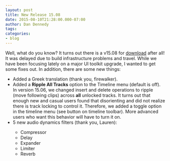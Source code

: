 ```yaml
---
layout: post
title: New Release 15.08
date: 2015-08-10T21:28:00.000-07:00
author: Dan Dennedy
tags: 
categories:
- blog
---
```


Well, what do you know? It turns out there is a v15.08 for <a href="/shotcut_web/download/">download</a> after all! It was delayed due to build infrastructure problems and travel. While we have been focusing lately on a major UI toolkit upgrade, I wanted to get some fixes out. In addition, there are some new things:
<ul><li>Added a Greek translation (thank you, firewalker).</li><li>Added a <b>Ripple All Tracks</b> option to the Timeline menu (default is off).<br />In version 15.06, we changed insert and delete operations to ripple (move following clips) across <b>all</b> unlocked tracks. It turns out that enough new and casual users found that disorienting and did not realize there is track locking to control it. Therefore, we added a toggle option in the timeline menu (see button on timeline toolbar). More advanced users who want this behavior will have to turn it on.</li><li>5 new audio dynamics filters (thank you, Lauren):</li><ul><li>Compressor</li><li>Delay</li><li>Expander</li><li>Limiter</li><li>Reverb</li></ul>